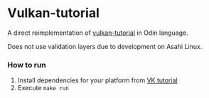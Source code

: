 # Vulkan-tutorial

A direct reimplementation of [vulkan-tutorial](https://vulkan-tutorial.com/) in Odin language.

Does not use validation layers due to development on Asahi Linux.

### How to run

1. Install dependencies for your platform from [VK tutorial](https://vulkan-tutorial.com/Development_environment)
2. Execute `make run`

